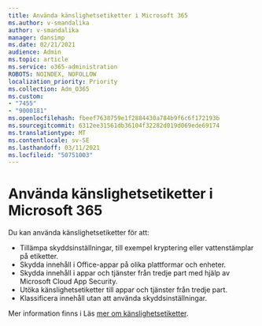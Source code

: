 ```yaml
---
title: Använda känslighetsetiketter i Microsoft 365
ms.author: v-smandalika
author: v-smandalika
manager: dansimp
ms.date: 02/21/2021
audience: Admin
ms.topic: article
ms.service: o365-administration
ROBOTS: NOINDEX, NOFOLLOW
localization_priority: Priority
ms.collection: Adm_O365
ms.custom:
- "7455"
- "9000181"
ms.openlocfilehash: fbeef7638759e1f2884430a784b9f6c6f172193b
ms.sourcegitcommit: 6312ee31561db36104f32282d019d069ede69174
ms.translationtype: MT
ms.contentlocale: sv-SE
ms.lasthandoff: 03/11/2021
ms.locfileid: "50751003"
---
```

# <a name="use-sensitivity-labels-in-microsoft-365"></a>Använda känslighetsetiketter i Microsoft 365

Du kan använda känslighetsetiketter för att:
- Tillämpa skyddsinställningar, till exempel kryptering eller vattenstämplar på etiketter.
- Skydda innehåll i Office-appar på olika plattformar och enheter.
- Skydda innehåll i appar och tjänster från tredje part med hjälp av Microsoft Cloud App Security.
- Utöka känslighetsetiketter till appar och tjänster från tredje part.
- Klassificera innehåll utan att använda skyddsinställningar.

Mer information finns i Läs [mer om känslighetsetiketter](https://docs.microsoft.com/microsoft-365/compliance/sensitivity-labels).